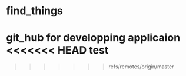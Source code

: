 find_things
===========

git_hub for developping applicaion
<<<<<<< HEAD
test
=======
>>>>>>> refs/remotes/origin/master

